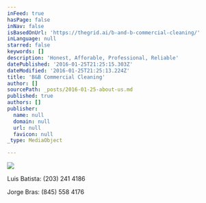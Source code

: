 ```yaml
---
inFeed: true
hasPage: false
inNav: false
isBasedOnUrl: 'https://thegrid.ai/b-and-b-commercial-cleaning/'
inLanguage: null
starred: false
keywords: []
description: 'Honest, Afforable, Professional, Reliable'
datePublished: '2016-01-25T21:25:15.303Z'
dateModified: '2016-01-25T21:25:13.224Z'
title: 'B&B Commercial Cleaning'
author: []
sourcePath: _posts/2016-01-25-about-us.md
published: true
authors: []
publisher:
  name: null
  domain: null
  url: null
  favicon: null
_type: MediaObject

---
```

![](https://the-grid-user-content.s3-us-west-2.amazonaws.com/f3042a5f-3096-4311-af7d-f16e4d52d3a3.png)

Luis Batista: (203) 241 4186

Jorge Bras: (845) 558 4176